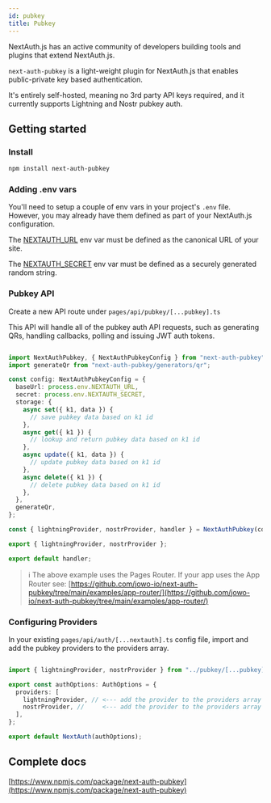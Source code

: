 ```yaml
---
id: pubkey
title: Pubkey
---
```


NextAuth.js has an active community of developers building tools and plugins that extend NextAuth.js.

`next-auth-pubkey` is a light-weight plugin for NextAuth.js that enables public-private key based authentication.

It's entirely self-hosted, meaning no 3rd party API keys required, and it currently supports Lightning and Nostr pubkey auth.

## Getting started

### Install

```bash npm2yarn2pnpm
npm install next-auth-pubkey
```

### Adding .env vars

You'll need to setup a couple of env vars in your project's `.env` file. However, you may already have them defined as part of your NextAuth.js configuration.

The [NEXTAUTH_URL](/configuration/options#nextauth_url) env var must be defined as the canonical URL of your site.

The [NEXTAUTH_SECRET](/configuration/options#nextauth_secret) env var must be defined as a securely generated random string.

### Pubkey API

Create a new API route under `pages/api/pubkey/[...pubkey].ts`

This API will handle all of the pubkey auth API requests, such as generating QRs, handling callbacks, polling and issuing JWT auth tokens.

```ts title="@/pages/api/pubkey/[...pubkey].ts"

import NextAuthPubkey, { NextAuthPubkeyConfig } from "next-auth-pubkey";
import generateQr from "next-auth-pubkey/generators/qr";

const config: NextAuthPubkeyConfig = {
  baseUrl: process.env.NEXTAUTH_URL,
  secret: process.env.NEXTAUTH_SECRET,
  storage: {
    async set({ k1, data }) {
      // save pubkey data based on k1 id
    },
    async get({ k1 }) {
      // lookup and return pubkey data based on k1 id
    },
    async update({ k1, data }) {
      // update pubkey data based on k1 id
    },
    async delete({ k1 }) {
      // delete pubkey data based on k1 id
    },
  },
  generateQr,
};

const { lightningProvider, nostrProvider, handler } = NextAuthPubkey(config);

export { lightningProvider, nostrProvider };

export default handler;
```

> ℹ️ The above example uses the Pages Router. If your app uses the App Router see:
> [https://github.com/jowo-io/next-auth-pubkey/tree/main/examples/app-router/](https://github.com/jowo-io/next-auth-pubkey/tree/main/examples/app-router/)

### Configuring Providers

In your existing `pages/api/auth/[...nextauth].ts` config file, import and add the pubkey providers to the providers array.

```ts title="@/pages/api/pubkey/[...pubkey].ts"

import { lightningProvider, nostrProvider } from "../pubkey/[...pubkey]"; // <--- import the providers from the pubkey API route

export const authOptions: AuthOptions = {
  providers: [
    lightningProvider, // <--- add the provider to the providers array
    nostrProvider, //     <--- add the provider to the providers array
  ],
};

export default NextAuth(authOptions);
```

## Complete docs

[https://www.npmjs.com/package/next-auth-pubkey](https://www.npmjs.com/package/next-auth-pubkey)

